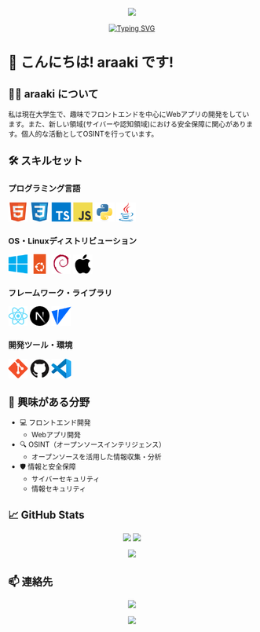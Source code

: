 <p align="center">
  <img src="https://capsule-render.vercel.app/api?type=waving&color=gradient&height=200&section=header&text=Hi!%20I'm%20araaki!&fontSize=50&animation=twinkling&fontAlignY=35"/>
</p>

<p align="center">
  <a href="https://github.com/araaki12345">
    <img src="https://readme-typing-svg.demolab.com?font=Fira+Code&pause=1000&color=6A93F7&center=true&vCenter=true&width=435&lines=I'm student;Frontend+Development;OSINT+Enthusiast;Cyber+Security+Learner" alt="Typing SVG" />
  </a>
</p>

# 👋 こんにちは! araaki です!

## 👨‍💻 araaki について
私は現在大学生で、趣味でフロントエンドを中心にWebアプリの開発をしています。また、新しい領域(サイバーや認知領域)における安全保障に関心があります。個人的な活動としてOSINTを行っています。

## 🛠 スキルセット

### プログラミング言語
<p align="left">
  <img src="https://raw.githubusercontent.com/devicons/devicon/master/icons/html5/html5-original.svg" alt="HTML5" width="40" height="40"/>
  <img src="https://raw.githubusercontent.com/devicons/devicon/master/icons/css3/css3-original.svg" alt="CSS3" width="40" height="40"/>
  <img src="https://raw.githubusercontent.com/devicons/devicon/master/icons/typescript/typescript-original.svg" alt="TypeScript" width="40" height="40"/>
  <img src="https://raw.githubusercontent.com/devicons/devicon/master/icons/javascript/javascript-original.svg" alt="JavaScript" width="40" height="40"/>
  <img src="https://raw.githubusercontent.com/devicons/devicon/master/icons/python/python-original.svg" alt="Python" width="40" height="40"/>
  <img src="https://raw.githubusercontent.com/devicons/devicon/master/icons/java/java-original.svg" alt="Java" width="40" height="40"/>
</p>

### OS・Linuxディストリビューション
<p align="left">
  <img src="https://raw.githubusercontent.com/devicons/devicon/master/icons/windows8/windows8-original.svg" alt="Windows" width="40" height="40"/>
  <img src="https://raw.githubusercontent.com/devicons/devicon/master/icons/ubuntu/ubuntu-plain.svg" alt="Ubuntu" width="40" height="40"/>
  <img src="https://raw.githubusercontent.com/devicons/devicon/master/icons/debian/debian-original.svg" alt="Kali Linux" width="40" height="40"/>
  <img src="https://raw.githubusercontent.com/devicons/devicon/master/icons/apple/apple-original.svg" alt="MacOS" width="40" height="40"/>
</p>

### フレームワーク・ライブラリ
<p align="left">
  <img src="https://raw.githubusercontent.com/devicons/devicon/master/icons/react/react-original.svg" alt="React" width="40" height="40"/>
  <img src="https://raw.githubusercontent.com/devicons/devicon/master/icons/nextjs/nextjs-original.svg" alt="Next.js" width="40" height="40"/>
  <img src="https://raw.githubusercontent.com/devicons/devicon/master/icons/vite/vite-original.svg" alt="Vite" width="40" height="40"/>
</p>

### 開発ツール・環境
<p align="left">
  <img src="https://raw.githubusercontent.com/devicons/devicon/master/icons/git/git-original.svg" alt="Git" width="40" height="40"/>
  <img src="https://raw.githubusercontent.com/devicons/devicon/master/icons/github/github-original.svg" alt="GitHub" width="40" height="40"/>
  <img src="https://raw.githubusercontent.com/devicons/devicon/master/icons/vscode/vscode-original.svg" alt="VS Code" width="40" height="40"/>
</p>

## 🌱 興味がある分野
- 💻 フロントエンド開発
  - Webアプリ開発
- 🔍 OSINT（オープンソースインテリジェンス）
  - オープンソースを活用した情報収集・分析
- 🛡️ 情報と安全保障
  - サイバーセキュリティ
  - 情報セキュリティ

## 📈 GitHub Stats
<p align="center">
  <img height="150" src="https://github-readme-stats.vercel.app/api?username=araaki12345&show_icons=true&theme=tokyonight&hide_border=true"/>
  <img height="150" src="https://github-readme-stats.vercel.app/api/top-langs/?username=araaki12345&layout=compact&theme=tokyonight&hide_border=true"/>
</p>

<p align="center">
  <img src="https://github-profile-trophy.vercel.app/?username=araaki12345&theme=tokyonight&no-frame=true&margin-w=15&margin-h=15"/>
</p>

## 📫 連絡先
<p align="center">
  <a href="https://github.com/araaki12345">
    <img src="https://img.shields.io/badge/-araaki12345-181717?style=for-the-badge&logo=github&logoColor=white"/>
  </a>
</p>

<!-- プロフィールフッター画像を追加 -->
<p align="center">
  <img src="https://capsule-render.vercel.app/api?type=waving&color=gradient&height=100&section=footer"/>
</p>